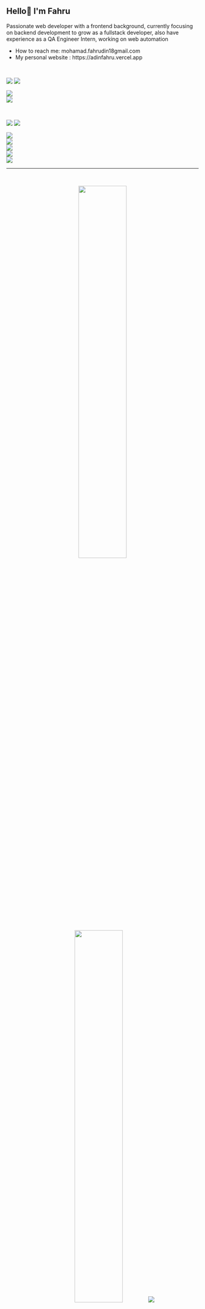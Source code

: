 ## Hello👋 I'm Fahru

<p>Passionate web developer with a frontend background, currently focusing on backend development to grow as a fullstack developer, also have experience as a QA Engineer Intern, working on web automation</p>
<p>
  <ul>
    <li>How to reach me: mohamad.fahrudin18gmail.com</li>
    <li>My personal website : https://adinfahru.vercel.app</li>
    </ul> 
</p>

<br>

<p align="left">
  <img src="https://img.shields.io/badge/Focusing On-5C2D91?style=for-the-badge&logo=&logoColor=white" />
  <img src="https://img.shields.io/badge/:-5C2D91?style=for-the-badge&logo=&logoColor=white" />
  <br>

  <div align="left">
    <img src="https://skillicons.dev/icons?i=js,typescript,go" /> <br>
    <img src="https://skillicons.dev/icons?i=react,nextjs,gin"/> <br>
  </div>

</p>

<br>

<p align="left">
  <img src="https://img.shields.io/badge/I've Learn-5C2D91?style=for-the-badge&logo=&logoColor=white" />
  <img src="https://img.shields.io/badge/:-5C2D91?style=for-the-badge&logo=&logoColor=white" />
  <br>

  <div align="left">
    <img src="https://skillicons.dev/icons?i=nodejs,python,php,dart" /> <br>
    <img src="https://skillicons.dev/icons?i=django,express,laravel,flutter"/> <br>
    <img src="https://skillicons.dev/icons?i=tailwind,bootstrap"/> <br>
    <img src="https://skillicons.dev/icons?i=mysql,postgres,firebase"/> <br>
    <img src="https://skillicons.dev/icons?i=gherkin,selenium,cypress"/>
  </div>

</p>


<hr></hr>

<br>

<!-- ![](https://github-readme-stats.vercel.app/api/top-langs?username=adinfahru&show_icons=true&locale=en&layout=compact)
<img src="https://github-profile-summary-cards.vercel.app/api/cards/stats?username=adinfahru&theme=nord_bright" width="33.5%"> -->

<p align="center">
  <img height="50%" width="auto" src ="https://github-readme-stats.vercel.app/api?username=adinfahru&show_icons=true&count_private=true&theme=tokyonight&hide_border=true&hide=issues,contribs&bg_color=00000000">
  <img height="50%" width="auto" src ="https://github-readme-stats.vercel.app/api/top-langs/?username=adinfahru&layout=compact&hide_border=true&theme=tokyonight&bg_color=00000000">
  <img src ="https://github-readme-streak-stats.herokuapp.com?user=adinfahru&theme=tokyonight&hide_border=true&background=FFFFFF00">
</p>

<br>
